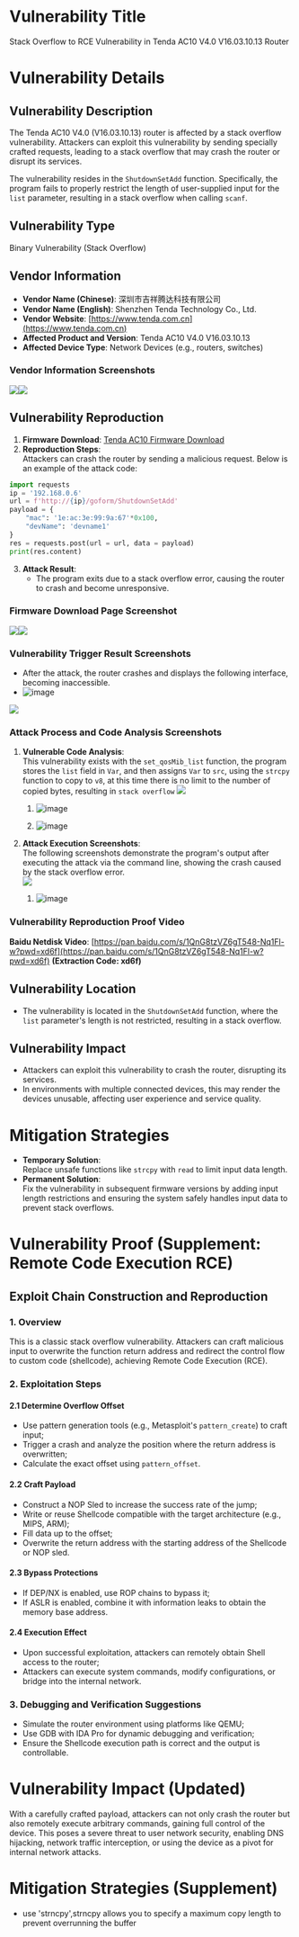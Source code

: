 # Vulnerability Title  
Stack Overflow to RCE Vulnerability in Tenda AC10 V4.0 V16.03.10.13 Router  

# Vulnerability Details  
## Vulnerability Description  
The Tenda AC10 V4.0 (V16.03.10.13) router is affected by a stack overflow vulnerability. Attackers can exploit this vulnerability by sending specially crafted requests, leading to a stack overflow that may crash the router or disrupt its services.  

The vulnerability resides in the `ShutdownSetAdd` function. Specifically, the program fails to properly restrict the length of user-supplied input for the `list` parameter, resulting in a stack overflow when calling `scanf`.  

## Vulnerability Type  
Binary Vulnerability (Stack Overflow)  

## Vendor Information  
+ **Vendor Name (Chinese)**: 深圳市吉祥腾达科技有限公司  
+ **Vendor Name (English)**: Shenzhen Tenda Technology Co., Ltd.  
+ **Vendor Website**: [https://www.tenda.com.cn](https://www.tenda.com.cn)  
+ **Affected Product and Version**: Tenda AC10 V4.0 V16.03.10.13  
+ **Affected Device Type**: Network Devices (e.g., routers, switches)  

### Vendor Information Screenshots  
![](file-WFLbTUWS6RFcp4dQR9cGkC.png)![](https://cdn.nlark.com/yuque/0/2025/png/38476061/1739874684184-3b075b3a-a947-4eeb-abf3-93616b090dca.png)  

## Vulnerability Reproduction  
1. **Firmware Download**: [Tenda AC10 Firmware Download](https://www.tenda.com.cn/download/detail-3518.html)  
2. **Reproduction Steps**:  
Attackers can crash the router by sending a malicious request. Below is an example of the attack code:
```python  
import requests
ip = '192.168.0.6'
url = f'http://{ip}/goform/ShutdownSetAdd'
payload = {
    "mac": '1e:ac:3e:99:9a:67'*0x100,
    "devName": 'devname1'
}
res = requests.post(url = url, data = payload)
print(res.content)
```
3. **Attack Result**:  
   - The program exits due to a stack overflow error, causing the router to crash and become unresponsive.  

### Firmware Download Page Screenshot  
![](file-LDrr79SGTrkMasmmonWPcq.png)![](https://cdn.nlark.com/yuque/0/2025/png/38476061/1739874693829-2b3e5735-3e18-4d0f-bbd8-34d406d6e789.png)  

### Vulnerability Trigger Result Screenshots  
+ After the attack, the router crashes and displays the following interface, becoming inaccessible.  
+ ![image](https://github.com/user-attachments/assets/6ab9f2f9-986b-48ec-ae07-56d02e06ce77)

![](file-BhVt8NRfckRnDUbSWTPpaV.png)  

### Attack Process and Code Analysis Screenshots  
1. **Vulnerable Code Analysis**:  
This vulnerability exists with the `set_qosMib_list` function, the program stores the `list` field in `Var`, and then assigns `Var` to `src`, using the `strcpy` function to copy to `v8`, at this time there is no limit to the number of copied bytes, resulting in `stack overflow`
![](file-PizMp6hzXUEz8MhkcvZ1Fz.png)  
    1. ![image](https://github.com/user-attachments/assets/a16a4e7c-8c81-4b06-9323-a159b2cdd37f)

    2. ![image](https://github.com/user-attachments/assets/1af7b823-9f7f-43bf-9ab0-511a8adf4e40)
 
2. **Attack Execution Screenshots**:  
The following screenshots demonstrate the program's output after executing the attack via the command line, showing the crash caused by the stack overflow error.  
![](file-M4eTGkAsCUXMxHg8Jn7GfG.png)  
    1. ![image](https://github.com/user-attachments/assets/0af8f15d-7c71-474c-9cde-d0169dc8c31e)


### Vulnerability Reproduction Proof Video  
**Baidu Netdisk Video**: [https://pan.baidu.com/s/1QnG8tzVZ6gT548-Nq1Fl-w?pwd=xd6f](https://pan.baidu.com/s/1QnG8tzVZ6gT548-Nq1Fl-w?pwd=xd6f) **(Extraction Code: xd6f)**  

## Vulnerability Location  
+ The vulnerability is located in the `ShutdownSetAdd` function, where the `list` parameter's length is not restricted, resulting in a stack overflow.  

## Vulnerability Impact  
+ Attackers can exploit this vulnerability to crash the router, disrupting its services.  
+ In environments with multiple connected devices, this may render the devices unusable, affecting user experience and service quality.  

# Mitigation Strategies  
+ **Temporary Solution**:  
Replace unsafe functions like `strcpy` with `read` to limit input data length.  
+ **Permanent Solution**:  
Fix the vulnerability in subsequent firmware versions by adding input length restrictions and ensuring the system safely handles input data to prevent stack overflows.  

# Vulnerability Proof (Supplement: Remote Code Execution RCE)  

## Exploit Chain Construction and Reproduction  

### 1. Overview  
This is a classic stack overflow vulnerability. Attackers can craft malicious input to overwrite the function return address and redirect the control flow to custom code (shellcode), achieving Remote Code Execution (RCE).  

### 2. Exploitation Steps  

#### 2.1 Determine Overflow Offset  
- Use pattern generation tools (e.g., Metasploit's `pattern_create`) to craft input;  
- Trigger a crash and analyze the position where the return address is overwritten;  
- Calculate the exact offset using `pattern_offset`.  

#### 2.2 Craft Payload  
- Construct a NOP Sled to increase the success rate of the jump;  
- Write or reuse Shellcode compatible with the target architecture (e.g., MIPS, ARM);  
- Fill data up to the offset;  
- Overwrite the return address with the starting address of the Shellcode or NOP sled.  

#### 2.3 Bypass Protections  
- If DEP/NX is enabled, use ROP chains to bypass it;  
- If ASLR is enabled, combine it with information leaks to obtain the memory base address.  

#### 2.4 Execution Effect  
- Upon successful exploitation, attackers can remotely obtain Shell access to the router;  
- Attackers can execute system commands, modify configurations, or bridge into the internal network.  

### 3. Debugging and Verification Suggestions  
- Simulate the router environment using platforms like QEMU;  
- Use GDB with IDA Pro for dynamic debugging and verification;  
- Ensure the Shellcode execution path is correct and the output is controllable.  

# Vulnerability Impact (Updated)  
With a carefully crafted payload, attackers can not only crash the router but also remotely execute arbitrary commands, gaining full control of the device. This poses a severe threat to user network security, enabling DNS hijacking, network traffic interception, or using the device as a pivot for internal network attacks.  

# Mitigation Strategies (Supplement)  
- use 'strncpy',strncpy allows you to specify a maximum copy length to prevent overrunning the buffer
